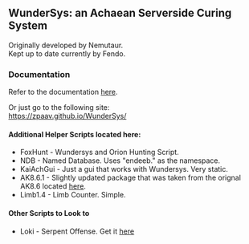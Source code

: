 ## WunderSys: an Achaean Serverside Curing System   
Originally developed by Nemutaur.  
Kept up to date currently by Fendo.  

### Documentation
Refer to the documentation [here](https://zpaav.github.io/WunderSys/).  

Or just go to the following site:  
https://zpaav.github.io/WunderSys/ 

#### Additional Helper Scripts located here:
- FoxHunt - Wundersys and Orion Hunting Script.
- NDB - Named Database. Uses "endeeb." as the namespace.
- KaiAchGui - Just a gui that works with Wundersys. Very static.
- AK8.6.1 - Slightly updated package that was taken from the orignal AK8.6 located [here](https://www.dropbox.com/scl/fo/04ci9tq4rivks1r4oar37/AM84yKTcPYYyWXa0pt0_lNA/AK%208.6?rlkey=kyu53u5f96w5ra05xkkvujd3d&e=1&subfolder_nav_tracking=1&dl=0).
- Limb1.4 - Limb Counter. Simple. 

#### Other Scripts to Look to
- Loki - Serpent Offense. Get it [here](https://github.com/Hikagejuunin/Loki)

